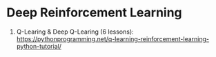 # Deep Reinforcement Learning

1. Q-Learing & Deep Q-Learing (6 lessons): https://pythonprogramming.net/q-learning-reinforcement-learning-python-tutorial/
